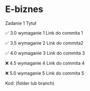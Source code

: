 # E-biznes

Zadanie 1 Tytuł

✅ 3.0 wymaganie 1 Link do commita 1

✅ 3.5 wymaganie 2 Link do commita2

✅ 4.0 wymaganie 3 Link do commita 3

❌ 4.5 wymaganie 4 Link do commita 4

❌ 5.0 wymaganie 5 Link do commita 5

Kod: (folder lub branch)
